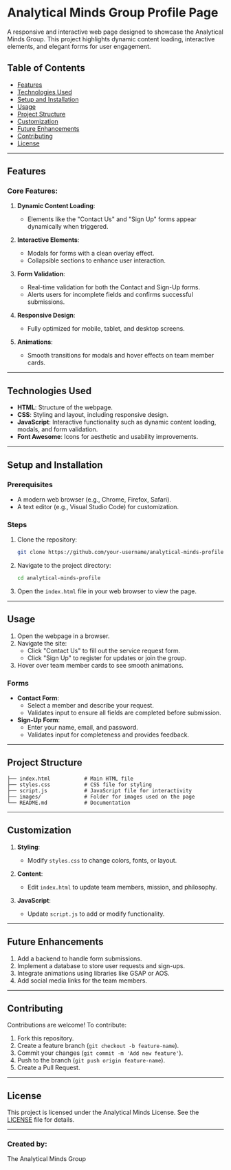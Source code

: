 
# Analytical Minds Group Profile Page

A responsive and interactive web page designed to showcase the Analytical Minds Group. This project highlights dynamic content loading, interactive elements, and elegant forms for user engagement.

## Table of Contents

- [Features](#features)
- [Technologies Used](#technologies-used)
- [Setup and Installation](#setup-and-installation)
- [Usage](#usage)
- [Project Structure](#project-structure)
- [Customization](#customization)
- [Future Enhancements](#future-enhancements)
- [Contributing](#contributing)
- [License](#license)

---

## Features

### Core Features:
1. **Dynamic Content Loading**:
   - Elements like the "Contact Us" and "Sign Up" forms appear dynamically when triggered.
   
2. **Interactive Elements**:
   - Modals for forms with a clean overlay effect.
   - Collapsible sections to enhance user interaction.

3. **Form Validation**:
   - Real-time validation for both the Contact and Sign-Up forms.
   - Alerts users for incomplete fields and confirms successful submissions.

4. **Responsive Design**:
   - Fully optimized for mobile, tablet, and desktop screens.

5. **Animations**:
   - Smooth transitions for modals and hover effects on team member cards.

---

## Technologies Used

- **HTML**: Structure of the webpage.
- **CSS**: Styling and layout, including responsive design.
- **JavaScript**: Interactive functionality such as dynamic content loading, modals, and form validation.
- **Font Awesome**: Icons for aesthetic and usability improvements.

---

## Setup and Installation

### Prerequisites
- A modern web browser (e.g., Chrome, Firefox, Safari).
- A text editor (e.g., Visual Studio Code) for customization.

### Steps
1. Clone the repository:
   ```bash
   git clone https://github.com/your-username/analytical-minds-profile.git
   ```
2. Navigate to the project directory:
   ```bash
   cd analytical-minds-profile
   ```
3. Open the `index.html` file in your web browser to view the page.

---

## Usage

1. Open the webpage in a browser.
2. Navigate the site:
   - Click "Contact Us" to fill out the service request form.
   - Click "Sign Up" to register for updates or join the group.
3. Hover over team member cards to see smooth animations.

### Forms
- **Contact Form**:
  - Select a member and describe your request.
  - Validates input to ensure all fields are completed before submission.
- **Sign-Up Form**:
  - Enter your name, email, and password.
  - Validates input for completeness and provides feedback.

---

## Project Structure

```plaintext
├── index.html           # Main HTML file
├── styles.css           # CSS file for styling
├── script.js            # JavaScript file for interactivity
├── images/              # Folder for images used on the page
└── README.md            # Documentation
```

---

## Customization

1. **Styling**:
   - Modify `styles.css` to change colors, fonts, or layout.

2. **Content**:
   - Edit `index.html` to update team members, mission, and philosophy.

3. **JavaScript**:
   - Update `script.js` to add or modify functionality.

---

## Future Enhancements

1. Add a backend to handle form submissions.
2. Implement a database to store user requests and sign-ups.
3. Integrate animations using libraries like GSAP or AOS.
4. Add social media links for the team members.

---

## Contributing

Contributions are welcome! To contribute:
1. Fork this repository.
2. Create a feature branch (`git checkout -b feature-name`).
3. Commit your changes (`git commit -m 'Add new feature'`).
4. Push to the branch (`git push origin feature-name`).
5. Create a Pull Request.

---

## License

This project is licensed under the Analytical Minds License. See the [LICENSE](LICENSE) file for details.

---

### Created by:
The Analytical Minds Group
